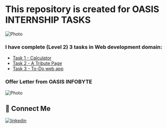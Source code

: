 # This repository is created for OASIS INTERNSHIP TASKS

![Photo](https://media-exp1.licdn.com/dms/image/C4E1BAQGNv4Xh82Q7lg/company-background_10000/0/1642593898924?e=2147483647&v=beta&t=nlXjYG5jvf9u0FxKT_dRQ04gBpC06hhONmac8548KYk)

### I have complete (Level 2) 3 tasks in Web development domain:
- [Task 1 - Calculator](https://github.com/Rishi9644/OIBGRIP/tree/main/Task%201%20Calculator)
- [Task 2 - A Tribute Page](https://github.com/Rishi9644/OIBGRIP/tree/main/Task%202%20Attribute)
- [Task 3 - To-Do web app](https://github.com/Rishi9644/OIBGRIP/tree/main/Task%203%20TO%20DO%20WEB%20App)

### Offer Letter from OASIS INFOBYTE
![Photo](https://www.linkedin.com/posts/rishi-nigam-77b1681bb_web-development-and-designing-internship-activity-6962271069617496064-OaML?utm_source=linkedin_share&utm_medium=member_desktop_web)

## 🔗 Connect Me
[![linkedin](https://img.shields.io/badge/linkedin-0A66C2?style=for-the-badge&logo=linkedin&logoColor=white)](www.linkedin.com/in/rishi-nigam-77b1681bb
)
